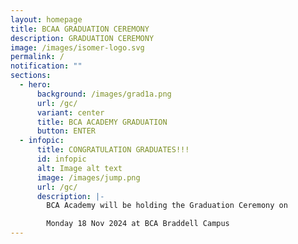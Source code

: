 ```yaml
---
layout: homepage
title: BCAA GRADUATION CEREMONY
description: GRADUATION CEREMONY
image: /images/isomer-logo.svg
permalink: /
notification: ""
sections:
  - hero:
      background: /images/grad1a.png
      url: /gc/
      variant: center
      title: BCA ACADEMY GRADUATION
      button: ENTER
  - infopic:
      title: CONGRATULATION GRADUATES!!!
      id: infopic
      alt: Image alt text
      image: /images/jump.png
      url: /gc/
      description: |-
        BCA Academy will be holding the Graduation Ceremony on

        Monday 18 Nov 2024 at BCA Braddell Campus
---
```

